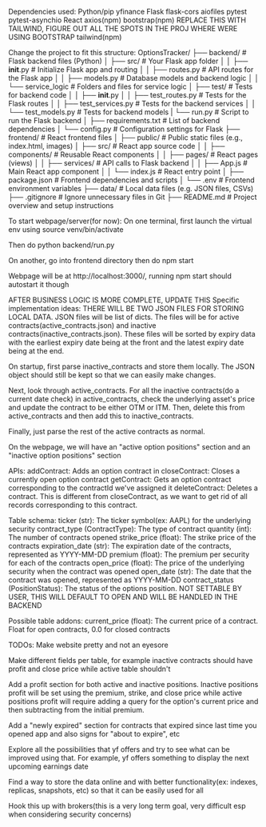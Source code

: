Dependencies used:
Python/pip
yfinance
Flask
flask-cors
aiofiles
pytest
pytest-asynchio
React
axios(npm)
bootstrap(npm) REPLACE THIS WITH TAILWIND, FIGURE OUT ALL THE SPOTS IN THE PROJ WHERE WERE USING BOOTSTRAP
tailwind(npm)

Change the project to fit this structure:
OptionsTracker/
├── backend/                  # Flask backend files (Python)
│   ├── src/                  # Your Flask app folder
│   │   ├── __init__.py       # Initialize Flask app and routing
│   │   ├── routes.py         # API routes for the Flask app
│   │   ├── models.py         # Database models and backend logic
│   │   └── service_logic     # Folders and files for service logic
│   ├── test/                 # Tests for backend code
│   │   ├── __init__.py
│   │   ├── test_routes.py    # Tests for the Flask routes
│   │   ├── test_services.py  # Tests for the backend services
│   │   └── test_models.py    # Tests for backend models
|   └── run.py                # Script to run the Flask backend
│   ├── requirements.txt      # List of backend dependencies
│   └── config.py             # Configuration settings for Flask
├── frontend/                 # React frontend files
│   ├── public/               # Public static files (e.g., index.html, images)
│   ├── src/                  # React app source code
│   │   ├── components/       # Reusable React components
│   │   ├── pages/            # React pages (views)
│   │   ├── services/         # API calls to Flask backend
│   │   ├── App.js            # Main React app component
│   │   └── index.js          # React entry point
│   ├── package.json          # Frontend dependencies and scripts
│   └── .env                  # Frontend environment variables
├── data/                     # Local data files (e.g. JSON files, CSVs)
├── .gitignore                # Ignore unnecessary files in Git
├── README.md                 # Project overview and setup instructions


To start webpage/server(for now):
On one terminal, first launch the virtual env using
source venv/bin/activate

Then do
python backend/run.py

On another, go into frontend directory then do
npm start

Webpage will be at http://localhost:3000/, running npm start should autostart it though


AFTER BUSINESS LOGIC IS MORE COMPLETE, UPDATE THIS
Specific implementation ideas:
THERE WILL BE TWO JSON FILES FOR STORING LOCAL DATA. JSON files will be list of dicts. The files will be for active contracts(active_contracts.json) and inactive contracts(inactive_contracts.json).
These files will be sorted by expiry data with the earliest expiry date being at the front and the latest expiry date being at the end.

On startup, first parse inactive_contracts and store them locally. The JSON object should still be kept so that we can easily make changes.

Next, look through active_contracts. For all the inactive contracts(do a current date check) in active_contracts, check the underlying asset's price and update the contract to be either OTM or ITM.
Then, delete this from active_contracts and then add this to inactive_contracts.

Finally, just parse the rest of the active contracts as normal.

On the webpage, we will have an "active option positions" section and an "inactive option positions" section

APIs:
addContract: Adds an option contract in
closeContract: Closes a currently open option contract
getContract: Gets an option contract corresponding to the contractId we've assigned it
deleteContract: Deletes a contract. This is different from closeContract, as we want to get rid of all records corresponding to this contract.

Table schema:
ticker (str): The ticker symbol(ex: AAPL) for the underlying security
contract_type (ContractType): The type of contract
quantity (int): The number of contracts opened
strike_price (float): The strike price of the contracts
expiration_date (str): The expiration date of the contracts, represented as YYYY-MM-DD
premium (float): The premium per security for each of the contracts
open_price (float): The price of the underlying security when the contract was opened
open_date (str): The date that the contract was opened, represented as YYYY-MM-DD
contract_status (PositionStatus): The status of the options position. NOT SETTABLE BY USER, THIS WILL DEFAULT TO OPEN AND WILL BE HANDLED IN THE BACKEND

Possible table addons:
current_price (float): The current price of a contract. Float for open contracts, 0.0 for closed contracts



TODOs:
Make website pretty and not an eyesore

Make different fields per table, for example inactive contracts should have profit and close price while active table shouldn't

Add a profit section for both active and inactive positions. Inactive positions profit will be set using the premium, strike, and close price while active
positions profit will require adding a query for the option's current price and then subtracting from the initial premium.

Add a "newly expired" section for contracts that expired since last time you opened app and also signs for "about to expire", etc

Explore all the possibilities that yf offers and try to see what can be improved using that. For example, yf offers something to display the next upcoming earnings date

Find a way to store the data online and with better functionality(ex: indexes, replicas, snapshots, etc) so that it can be easily used for all

Hook this up with brokers(this is a very long term goal, very difficult esp when considering security concerns)
